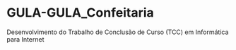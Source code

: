 # GULA-GULA_Confeitaria
Desenvolvimento do Trabalho de Conclusão de Curso (TCC) em Informática para Internet
